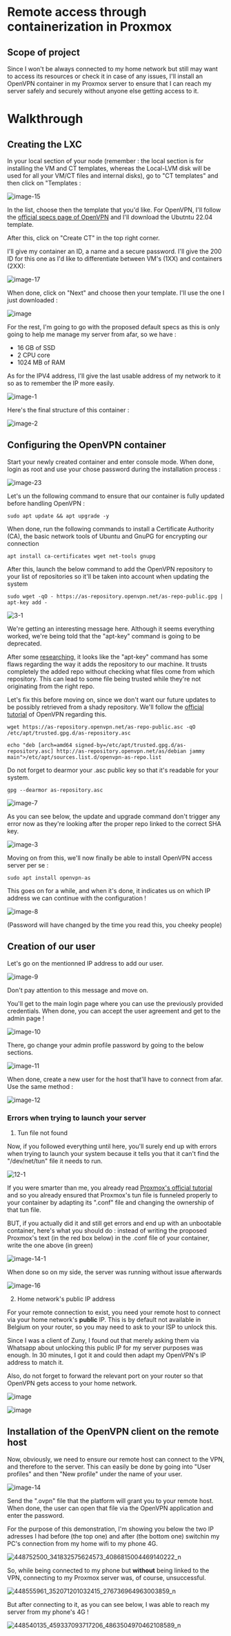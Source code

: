 # Remote access through containerization in Proxmox
## Scope of project
Since I won't be always connected to my home network but still may want to access its resources or check it in case of any issues, I'll install an OpenVPN container in my Proxmox server to ensure that I can reach my server safely and securely without anyone else getting access to it.
# Walkthrough
## Creating the LXC
In your local section of your node (remember : the local section is for installing the VM and CT templates, whereas the Local-LVM disk will be used for all your VM/CT files and internal disks), 
go to "CT templates" and then click on "Templates :

![image-15](https://github.com/The-Bear50/Personal_Projects/assets/85135970/486c4a1b-bb89-4a4a-bae5-4728af1bfea4)

In the list, choose then the template that you'd like. For OpenVPN, I'll follow the [official specs page of OpenVPN](https://openvpn.net/as-docs/system-requirements.html#hardware-requirements) and I'll download the Ubutntu 22.04 template.

After this, click on "Create CT" in the top right corner.

I'll give my container an ID, a name and a secure password. I'll give the 200 ID for this one as I'd like to differentiate between VM's (1XX) and containers (2XX):

![image-17](https://github.com/The-Bear50/Personal_Projects/assets/85135970/65415e94-37d7-485b-9d69-b035f8a23cf9)

When done, click on "Next" and choose then your template. I'll use the one I just downloaded :

![image](https://github.com/The-Bear50/Personal_Projects/assets/85135970/5b99459b-710f-45b1-bc46-8f7746730b91)

For the rest, I'm going to go with the proposed default specs as this is only going to help me manage my server from afar, so we have :
- 16 GB of SSD
- 2 CPU core
- 1024 MB of RAM

As for the IPV4 address, I'll give the last usable address of my network to it so as to remember the IP more easily.

![image-1](https://github.com/The-Bear50/Personal_Projects/assets/85135970/6b864eeb-8980-4ca6-83ad-a98765b11c3c)

Here's the final structure of this container : 

![image-2](https://github.com/The-Bear50/Personal_Projects/assets/85135970/d310ef14-b99b-4c27-a24d-a1a7809eee6f)

## Configuring the OpenVPN container

Start your newly created container and enter console mode. When done, login as root and use your chose password during the installation process :

![image-23](https://github.com/The-Bear50/Personal_Projects/assets/85135970/8d5e66f0-a8cf-4168-a43d-5ac7e75ac773)

Let's un the following command to ensure that our container is fully updated before handling OpenVPN :

````
sudo apt update && apt upgrade -y
````

When done, run the following commands to install a Certificate Authority (CA), the basic network tools of Ubuntu and GnuPG for encrypting our connection 

````
apt install ca-certificates wget net-tools gnupg
````

After this, launch the below command to add the OpenVPN repository to your list of repositories so it'll be taken into account when updating the system

````
sudo wget -qO - https://as-repository.openvpn.net/as-repo-public.gpg | apt-key add -
````

![3-1](https://github.com/The-Bear50/Personal_Projects/assets/85135970/c5957568-55c6-4d0f-a843-d1940568bdcf)

We're getting an interesting message here. Although it seems everything worked, we're being told that the "apt-key" command is going to be deprecated.

After some [researching](https://itsfoss.com/apt-key-deprecated/), it looks like the "apt-key" command has some flaws regarding the way it adds the repository to our machine. It trusts completely the added repo without checking what files come from which repository. This can lead to some file being trusted while they're not originating from the right repo.

Let's fix this before moving on, since we don't want our future updates to be possibly retrieved from a shady repository. We'll follow the [official tutorial](https://as-portal.openvpn.com/instructions/ubuntu/installation) of OpenVPN regarding this.


````
wget https://as-repository.openvpn.net/as-repo-public.asc -qO /etc/apt/trusted.gpg.d/as-repository.asc
````
````
echo "deb [arch=amd64 signed-by=/etc/apt/trusted.gpg.d/as-repository.asc] http://as-repository.openvpn.net/as/debian jammy main">/etc/apt/sources.list.d/openvpn-as-repo.list
````

Do not forget to dearmor your .asc public key so that it's readable for your system.

````
gpg --dearmor as-repository.asc
````

![image-7](https://github.com/The-Bear50/Personal_Projects/assets/85135970/1c55aa0a-18f3-4213-8ad7-9a7843822a3c)

As you can see below, the update and upgrade command don't trigger any error now as they're looking after the proper repo linked to the correct SHA key.

![image-3](https://github.com/The-Bear50/Personal_Projects/assets/85135970/2f0fe7ab-900e-463f-995b-3bd48630db9f)

Moving on from this, we'll now finally be able to install OpenVPN access server per se :

````
sudo apt install openvpn-as
````

This goes on for a while, and when it's done, it indicates us on which IP address we can continue with the configuration !

![image-8](https://github.com/The-Bear50/Personal_Projects/assets/85135970/aa3ebdb3-65f0-48a4-adc5-5e8c8c0619e5)

(Password will have changed by the time you read this, you cheeky people)

## Creation of our user 

Let's go on the mentionned IP address to add our user.

![image-9](https://github.com/The-Bear50/Personal_Projects/assets/85135970/b0b5a0b6-2610-4396-9406-9ffb7370df40)

Don't pay attention to this message and move on.

You'll get to the main login page where you can use the previously provided credentials. When done, you can accept the user agreement and get to the admin page !

![image-10](https://github.com/The-Bear50/Personal_Projects/assets/85135970/dbdd5e1c-db4f-417c-a4ce-efcbc6ef7022)

There, go change your admin profile password by going to the below sections.

![image-11](https://github.com/The-Bear50/Personal_Projects/assets/85135970/991c5829-d04e-49ed-90a1-c73a66b4676a)

When done, create a new user for the host that'll have to connect from afar. Use the same method :

![image-12](https://github.com/The-Bear50/Personal_Projects/assets/85135970/6afe667f-bf5a-4f3b-a87f-9939ffbc95ff)

### Errors when trying to launch your server

1. Tun file not found

Now, if you followed everything until here, you'll surely end up with errors when trying to launch your system because it tells you that it can't find the "/dev/net/tun" file it needs to run.

![12-1](https://github.com/The-Bear50/Personal_Projects/assets/85135970/27f6b76d-a874-48a9-b50b-9ed6b4e2c30f)

If you were smarter than me, you already read [Proxmox's official tutorial](https://pve.proxmox.com/wiki/OpenVPN_in_LXC) and so you already ensured that Proxmox's tun file is funneled properly to your container by adapting its ".conf" file and changing the ownership of that tun file.

BUT, if you actually did it and still get errors and end up with an unbootable container, here's what you should do : instead of writing the proposed Proxmox's text (in the red box below) in the .conf file of your container, write the one above (in green)

![image-14-1](https://github.com/The-Bear50/Personal_Projects/assets/85135970/0c87852c-eef4-4077-8f46-5d1582c55fdd)

When done so on my side, the server was running without issue afterwards

![image-16](https://github.com/The-Bear50/Personal_Projects/assets/85135970/2a2c71e6-9ddf-4e98-874c-0eca4ce350cd)

2. Home network's public IP address

For your remote connection to exist, you need your remote host to connect via your home network's **public** IP. This is by default not available in Belgium on your router, so you may need to ask to your ISP to unlock this.

Since I was a client of Zuny, I found out that merely asking them via Whatsapp about unlocking this public IP for my server purposes was enough. In 30 minutes, I got it and could then adapt my OpenVPN's IP address to match it.

Also, do not forget to forward the relevant port on your router so that OpenVPN gets access to your home network.

![image](https://github.com/The-Bear50/Personal_Projects/assets/85135970/ab0d4cea-a2fd-4438-b018-93146b7ecc3b)


![image](https://github.com/The-Bear50/Personal_Projects/assets/85135970/2893800d-a7d9-4cc9-b86f-2e169fed47e3)


## Installation of the OpenVPN client on the remote host

Now, obviously, we need to ensure our remote host can connect to the VPN, and therefore to the server. This can easily be done by going into "User profiles" and then "New profile" under the name of your user.

![image-14](https://github.com/The-Bear50/Personal_Projects/assets/85135970/32e59f2b-c58c-41a8-9280-0a9f72ff72c4)

Send the ".ovpn" file that the platform will grant you to your remote host. When done, the user can open that file via the OpenVPN application and enter the password.

For the purpose of this demonstration, I'm showing you below the two IP adresses I had before (the top one) and after (the bottom one) switchin my PC's connection from my home wifi to my phone 4G.

![448752500_341832575624573_4086815004469140222_n](https://github.com/The-Bear50/Personal_Projects/assets/85135970/01587883-75da-4b19-a73f-7a613f484a2f)

So, while being connected to my phone but **without** being linked to the VPN, connecting to my Proxmox server was, of course, unsuccessful.

![448555961_352071201032415_276736964963003859_n](https://github.com/The-Bear50/Personal_Projects/assets/85135970/d7c56c41-a660-40b3-a0b5-d7a2bb83cc05)

But after connecting to it, as you can see below, I was able to reach my server from my phone's 4G !

![448540135_459337093717206_4863504970462108589_n](https://github.com/The-Bear50/Personal_Projects/assets/85135970/9a6239ac-0a97-4a99-b600-41446ba38d68)







